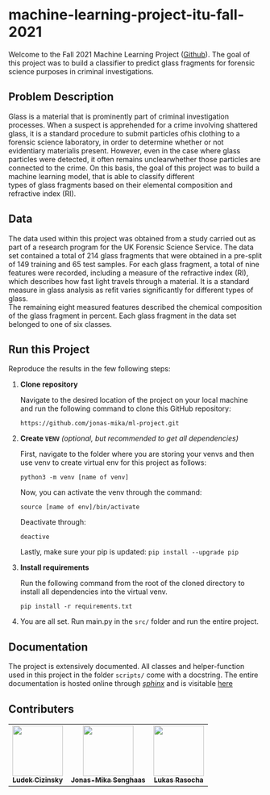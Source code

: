 # machine-learning-project-itu-fall-2021

Welcome to the Fall 2021 Machine Learning Project ([Github](https://github.com/jonas-mika/ml-project)). 
The goal of this project was to build a classifier to predict glass fragments for forensic science purposes in criminal investigations. 

## Problem Description

Glass is a material that is prominently part of criminal investigation processes.   When a suspect is apprehended for a crime involving shattered glass, it is a standard 
procedure to submit particles ofhis clothing to a forensic science laboratory, in order to determine 
whether or not evidentiary materialis present. However, even in the case where glass particles were 
detected, it often remains unclearwhether those particles are connected to the crime. On this basis, 
the goal of this project was to build a machine learning model, that is able to classify different  
types of glass fragments based on their elemental composition and refractive index (RI).

## Data
The data used within this project was obtained from a study carried out as part of a research program 
for the UK  Forensic  Science  Service.  The data set contained a total of 214 glass fragments that were 
obtained in a pre-split of 149 training and 65 test samples.  For each glass fragment, a total of nine features 
were recorded, including a measure of the refractive index (RI), which describes how fast light travels through 
a material.  It is a standard measure in glass analysis as refit varies significantly for different types of glass.  
The remaining eight measured features described the chemical composition of the glass fragment in percent. Each glass fragment in the data set belonged to one of six classes.

## Run this Project 

Reproduce the results in the few following steps: 

1. **Clone repository**

   Navigate to the desired location of the project on your local machine and run the following command
   to clone this GitHub repository:

   ```
   https://github.com/jonas-mika/ml-project.git
   ```

2. **Create `VENV`** *(optional, but recommended to get all dependencies)*

    First, navigate to the folder where you are storing your venvs and then use venv to create virtual env 
    for this project as follows: 
    
    ```
    python3 -m venv [name of venv]
    ```

    Now, you can activate the venv through the command: 

    ```
    source [name of env]/bin/activate
    ```
    
    Deactivate through:

    ```
    deactive
    ```


    Lastly, make sure your pip is updated: `pip install --upgrade pip`

3. **Install requirements**

   Run the following command from the root of the cloned directory to install all dependencies into the virtual venv.
    
   ```
   pip install -r requirements.txt
   ```

4. You are all set. Run main.py in the `src/` folder and run the entire project.

## Documentation 

The project is extensively documented. All classes and helper-function used in this project in the folder `scripts/` come with a docstring. The entire documentation is hosted online through [*sphinx*](https://www.sphinx-doc.org/en/master/) and is visitable [here](https://ml-project-itu.readthedocs.io/en/latest/index.html)

## Contributers

<table>
  <tr>
    <td align="center"><a href="https://github.com/LudekCizinsky"><img src="https://github.com/LudekCizinsky.png?size=100" width="100px;" alt=""/><br /><sub><b>Ludek Cizinsky</b></sub></a><br /></td>
    <td align="center"><a href="https://github.com/jonas-mika"><img src="https://github.com/jonas-mika.png?size=100" width="100px;" alt=""/><br /><sub><b>Jonas-Mika Senghaas</b></sub></a><br /></td>
    <td align="center"><a href="https://github.com/lukyrasocha"><img src="https://github.com/lukyrasocha.png?size=100" width="100px;" alt=""/><br /><sub><b>Lukas Rasocha</b></sub></a><br /></td>
  </tr>
</table>
